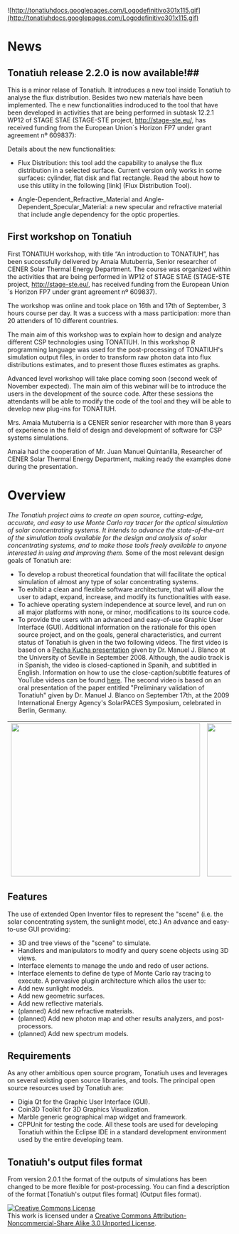 ![http://tonatiuhdocs.googlepages.com/Logodefinitivo301x115.gif](http://tonatiuhdocs.googlepages.com/Logodefinitivo301x115.gif)
# News #

## Tonatiuh release 2.2.0 is now available!##
This is a minor relase of Tonatiuh. It introduces a new tool inside Tonatiuh to analyse the flux distribution. Besides two new materials have been implemented. The e new functionalities indroduced to the tool that have been developed in activities that are being performed in subtask 12.2.1 WP12 of STAGE STAE (STAGE-STE project, http://stage-ste.eu/, has received funding from the European Union´s Horizon FP7 under grant agreement nº 609837):

Details about the new functionalities:

  * Flux Distribution: this tool add the capability to analyse the flux distribution in a selected surface. Current version only works in some surfaces: cylinder, flat disk and flat rectangle. Read the about how to use this utility in the following  [link] (Flux Distribution Tool).

  * Angle-Dependent_Refractive_Material and Angle-Dependent_Specular_Material: a new specular and refractive material that include angle dependency for the optic properties.


## First workshop on Tonatiuh ##

First TONATIUH workshop, with title “An introduction to TONATIUH”, has been successfully delivered by Amaia Mutuberria, Senior researcher of CENER Solar Thermal Energy Department.
The course was organized within the activities that are being performed in WP12 of STAGE STAE (STAGE-STE project, http://stage-ste.eu/, has received funding from the European Union´s Horizon FP7 under grant agreement nº 609837).

The workshop was online and took place on 16th and 17th of September, 3 hours course per day. It was a success with a mass participation: more than 20 attenders of 10 different countries.

The main aim of this workshop was to explain how to design and analyze different CSP technologies using TONATIUH. In this workshop R programming language was used for the post-processing of TONATIUH's simulation output files, in order to transform raw photon data into flux distributions estimates, and to present those fluxes estimates as graphs.

Advanced level workshop will take place coming soon (second week of November expected). The main aim of this webinar will be to introduce the users in the development of the source code. After these sessions the attendants will be able to modify the code of the tool and they will be able to develop new plug-ins for TONATIUH.

Mrs. Amaia Mutuberria is a CENER senior researcher with more than 8 years of experience in the field of design and development of software for CSP systems simulations.

Amaia had the cooperation of Mr. Juan Manuel Quintanilla, Researcher of CENER Solar Thermal Energy Department, making ready the examples done during the presentation.

# Overview #
_The Tonatiuh project aims to create an open source, cutting-edge, accurate, and easy to use Monte Carlo ray tracer for the optical simulation of solar concentrating systems. It intends to advance the state-of-the-art of the simulation tools available for the design and analysis of solar concentrating systems, and to make those tools freely available to anyone interested in using and improving them._
Some of the most relevant design goals of Tonatiuh are:
  * To develop a robust theoretical foundation that will facilitate the optical simulation of almost any type of solar concentrating systems.
  * To exhibit a clean and flexible software architecture, that will allow the user to adapt, expand, increase, and modify its functionalities with ease.
  * To achieve operating system independence at source level, and run on all major platforms with none, or minor, modifications to its source code.
  * To provide the users with an advanced and easy-of-use Graphic User Interface (GUI).
Additional information on the rationale for this open source project, and on the goals, general characteristics, and current status of Tonatiuh is given in the two following videos. The first video is based on a [Pecha Kucha presentation](http://en.wikipedia.org/wiki/Pecha_Kucha) given by Dr. Manuel J. Blanco at the University of Seville in September 2008. Although, the audio track is in Spanish, the video is closed-captioned in Spanih, and subtitled in English. Information on how to use the close-caption/subtitle features of YouTube videos can be found [here](http://help.youtube.com/support/youtube/bin/answer.py?answer=100078). The second video is based on an oral presentation of the paper entitled "Preliminary validation of Tonatiuh" given by Dr. Manuel J. Blanco on September 17th, at the 2009 International Energy Agency's SolarPACES Symposium, celebrated in Berlin, Germany.

| <a href='http://www.youtube.com/watch?feature=player_embedded&v=90FP79pGM_o' target='_blank'><img src='http://img.youtube.com/vi/90FP79pGM_o/0.jpg' width='425' height=344 /></a> |  <a href='http://www.youtube.com/watch?feature=player_embedded&v=DUCgpTnapew' target='_blank'><img src='http://img.youtube.com/vi/DUCgpTnapew/0.jpg' width='425' height=344 /></a>|
|:----------------------------------------------------------------------------------------------------------------------------------------------------------------------------------|:----------------------------------------------------------------------------------------------------------------------------------------------------------------------------------|

## Features ##
The use of extended Open Inventor files to represent the "scene" (i.e. the solar concentrating system, the sunlight model, etc.)
An advance and easy-to-use GUI providing:
  * 3D and tree views of the "scene" to simulate.
  * Handlers and manipulators to modify and query scene objects using 3D views.
  * Interface elements to manage the undo and redo of user actions.
  * Interface elements to define de type of Monte Carlo ray tracing to execute.
A pervasive plugin architecture which allos the user to:
  * Add new sunlight models.
  * Add new geometric surfaces.
  * Add new reflective materials.
  * (planned) Add new refractive materials.
  * (planned) Add new photon map and other results analyzers, and post-processors.
  * (planned) Add new spectrum models.
## Requirements ##
As any other ambitious open source program, Tonatiuh uses and leverages on several existing open source libraries, and tools. The principal open source resources used by Tonatiuh are:
  * Digia Qt for the Graphic User Interface (GUI).
  * Coin3D Toolkit for 3D Graphics Visualization.
  * Marble generic geographical map widget and framework.
  * CPPUnit for testing the code.
All these tools are used for developing Tonatiuh within the Eclipse IDE in a standard development environment used by the entire developing team.

## Tonatiuh's output files format ##

From version 2.0.1 the format of the outputs of simulations has been changed to be more flexible for post-processing. You can find a description of the format [Tonatiuh's output files format] (Output files format).


<a href='http://creativecommons.org/licenses/by-nc-sa/3.0/'><img src='http://i.creativecommons.org/l/by-nc-sa/3.0/88x31.png' alt='Creative Commons License' /></a><br />This work is licensed under a <a href='http://creativecommons.org/licenses/by-nc-sa/3.0/'>Creative Commons Attribution-Noncommercial-Share Alike 3.0 Unported License</a>.
